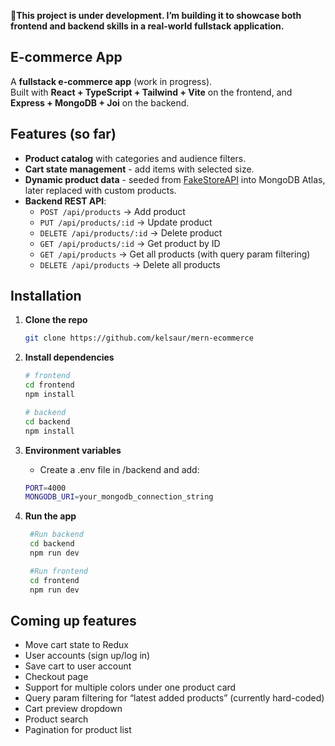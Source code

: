 🎈**This project is under development. I’m building it to showcase both frontend and backend skills in a real-world fullstack application.**

## E-commerce App

A **fullstack e-commerce app** (work in progress).  
Built with **React + TypeScript + Tailwind + Vite** on the frontend, and **Express + MongoDB + Joi** on the backend.

## Features (so far)

- **Product catalog** with categories and audience filters.
- **Cart state management** - add items with selected size.
- **Dynamic product data** - seeded from [FakeStoreAPI](https://fakestoreapi.com/) into MongoDB Atlas, later replaced with custom products.
- **Backend REST API**:
  - `POST /api/products` → Add product
  - `PUT /api/products/:id` → Update product
  - `DELETE /api/products/:id` → Delete product
  - `GET /api/products/:id` → Get product by ID
  - `GET /api/products` → Get all products (with query param filtering)
  - `DELETE /api/products` → Delete all products

## Installation

1. **Clone the repo**

   ```bash
   git clone https://github.com/kelsaur/mern-ecommerce
   ```

2. **Install dependencies**

   ```bash
   # frontend
   cd frontend
   npm install

   # backend
   cd backend
   npm install
   ```

3. **Environment variables**

   - Create a .env file in /backend and add:

   ```bash
   PORT=4000
   MONGODB_URI=your_mongodb_connection_string
   ```

4. **Run the app**

   ```bash
    #Run backend
    cd backend
    npm run dev

    #Run frontend
    cd frontend
    npm run dev
   ```

## Coming up features

- Move cart state to Redux
- User accounts (sign up/log in)
- Save cart to user account
- Checkout page
- Support for multiple colors under one product card
- Query param filtering for “latest added products” (currently hard-coded)
- Cart preview dropdown
- Product search
- Pagination for product list
